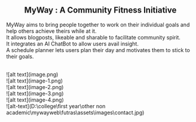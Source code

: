   <br />

  <h2 align="center">MyWay : A Community Fitness Initiative</h2>

  MyWay aims to bring people together to work on their individual goals and help others achieve theirs while at it. <br/> It allows blogposts, likeable and sharable to facilitate community spirit. 
  <br/> It integrates an AI ChatBot to allow users avail insight. <br /> A schedule planner lets users plan their day and motivates them to stick to their goals.
</div>

<br />
![alt text](image.png)
<br>
![alt text](image-1.png)
<br>
![alt text](image-2.png)
<br>
![alt text](image-3.png)
<br>
![alt text](image-4.png)
<br>
![alt-text](D:\college\first year\other non academic\mywayweb\futras\assets\images\contact.jpg)